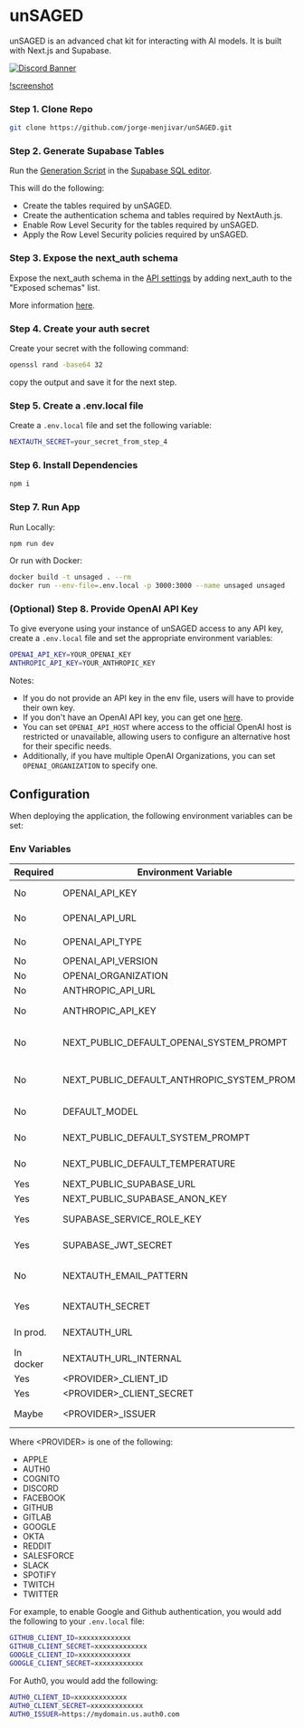 # unSAGED

unSAGED is an advanced chat kit for interacting with AI models. It is built with Next.js and Supabase.

<a href="https://discord.gg/rMH2acSEzq">
  <img src="https://discordapp.com/api/guilds/1124558062171209771/widget.png?style=banner2" alt="Discord Banner"/>
</a>

[!screenshot](./screenshots/main.png)

### Step 1. Clone Repo

```sh
git clone https://github.com/jorge-menjivar/unSAGED.git
```

### Step 2. Generate Supabase Tables

Run the [Generation Script](./GenerationScript.sql) in the [Supabase SQL editor](https://app.supabase.com/project/_/sql).

This will do the following:

- Create the tables required by unSAGED.
- Create the authentication schema and tables required by NextAuth.js.
- Enable Row Level Security for the tables required by unSAGED.
- Apply the Row Level Security policies required by unSAGED.

### Step 3. Expose the next_auth schema

Expose the next_auth schema in the [API settings](https://app.supabase.com/project/*/settings/api) by adding next_auth to the "Exposed schemas" list.

More information [here](https://authjs.dev/reference/adapter/supabase#expose-the-nextauth-schema-in-supabase).

### Step 4. Create your auth secret

Create your secret with the following command:

```sh
openssl rand -base64 32
```

copy the output and save it for the next step.

### Step 5. Create a .env.local file

Create a `.env.local` file and set the following variable:

```sh
NEXTAUTH_SECRET=your_secret_from_step_4
```

### Step 6. Install Dependencies

```sh
npm i
```

### Step 7. Run App

Run Locally:

```sh
npm run dev
```

Or run with Docker:

```sh
docker build -t unsaged . --rm
docker run --env-file=.env.local -p 3000:3000 --name unsaged unsaged
```

### (Optional) Step 8. Provide OpenAI API Key

To give everyone using your instance of unSAGED access to any API key, create a `.env.local` file and set the appropriate environment variables:

```sh
OPENAI_API_KEY=YOUR_OPENAI_KEY
ANTHROPIC_API_KEY=YOUR_ANTHROPIC_KEY

```

Notes:

- If you do not provide an API key in the env file, users will have to provide their own key.
- If you don't have an OpenAI API key, you can get one [here](https://platform.openai.com/account/api-keys).
- You can set `OPENAI_API_HOST` where access to the official OpenAI host is restricted or unavailable, allowing users to configure an alternative host for their specific needs.
- Additionally, if you have multiple OpenAI Organizations, you can set `OPENAI_ORGANIZATION` to specify one.

## Configuration

When deploying the application, the following environment variables can be set:

### Env Variables

| Required  | Environment Variable                        | Default value                                       | Description                                                                                                   |
| --------- | ------------------------------------------- | --------------------------------------------------- | ------------------------------------------------------------------------------------------------------------- |
| No        | OPENAI_API_KEY                              |                                                     | The default API key used for authenticating with OpenAI                                                       |
| No        | OPENAI_API_URL                              | `https://api.openai.com/v1`                         | The base url, for Azure use `https://<endpoint>.openai.azure.com`                                             |
| No        | OPENAI_API_TYPE                             | `openai`                                            | The API type, options are `openai` or `azure`                                                                 |
| No        | OPENAI_API_VERSION                          | `2023-03-15-preview`                                | Only applicable for Azure OpenAI                                                                              |
| No        | OPENAI_ORGANIZATION                         |                                                     | Your OpenAI organization ID                                                                                   |
| No        | ANTHROPIC_API_URL                           | `https://api.anthropic.com/v1`                      | The base url for the Anthropic API                                                                            |
| No        | ANTHROPIC_API_KEY                           |                                                     | The default API key used for authenticating with Anthropic                                                    |
| No        | NEXT_PUBLIC_DEFAULT_OPENAI_SYSTEM_PROMPT    |                                                     | The default system prompt to use on new conversations for OpenAI models.                                      |
| No        | NEXT_PUBLIC_DEFAULT_ANTHROPIC_SYSTEM_PROMPT |                                                     | The default system prompt to use on new conversations for Anthropic models.                                   |
| No        | DEFAULT_MODEL                               | `gpt-3.5-turbo` _(OpenAI)_ `gpt-35-turbo` _(Azure)_ | The default model to use on new conversations                                                                 |
| No        | NEXT_PUBLIC_DEFAULT_SYSTEM_PROMPT           | [see here](./utils/app/const.ts)                    | The default system prompt to use on new conversations                                                         |
| No        | NEXT_PUBLIC_DEFAULT_TEMPERATURE             | 1                                                   | The default temperature to use on new conversations                                                           |
| Yes       | NEXT_PUBLIC_SUPABASE_URL                    |                                                     | The project URL.                                                                                              |
| Yes       | NEXT_PUBLIC_SUPABASE_ANON_KEY               |                                                     | The supabase project anon key.                                                                                |
| Yes       | SUPABASE_SERVICE_ROLE_KEY                   |                                                     | The supabase project service role key.                                                                        |
| Yes       | SUPABASE_JWT_SECRET                         |                                                     | **Warning!** Generating a new JWT Secret will invalidate all tokens above.                                    |
| No        | NEXTAUTH_EMAIL_PATTERN                      |                                                     | The email regex pattern granted access to unSAGED. For example `.+@mydomain.com`                              |
| Yes       | NEXTAUTH_SECRET                             |                                                     | NextAuth Settings. See [Documentation](https://next-auth.js.org/configuration/options#nextauth_secret)        |
| In prod.  | NEXTAUTH_URL                                | `http://localhost:3000`                             | NextAuth Settings. See [Documentation](https://next-auth.js.org/configuration/options#nextauth_url)           |
| In docker | NEXTAUTH_URL_INTERNAL                       |                                                     | NextAuth Settings. See [Documentation](https://next-auth.js.org/configuration/options#nextauth_url_internal). |
| Yes       | \<PROVIDER\>\_CLIENT_ID                     |                                                     | Provider OAuth Client ID                                                                                      |
| Yes       | \<PROVIDER\>\_CLIENT_SECRET                 |                                                     | Provider OAuth Client Secret                                                                                  |
| Maybe     | \<PROVIDER\>\_ISSUER                        |                                                     | Provider Issuer URL (Only some providers need this)                                                           |

Where \<PROVIDER\> is one of the following:

- APPLE
- AUTH0
- COGNITO
- DISCORD
- FACEBOOK
- GITHUB
- GITLAB
- GOOGLE
- OKTA
- REDDIT
- SALESFORCE
- SLACK
- SPOTIFY
- TWITCH
- TWITTER

For example, to enable Google and Github authentication, you would add the following to your `.env.local` file:

```sh
GITHUB_CLIENT_ID=xxxxxxxxxxxxx
GITHUB_CLIENT_SECRET=xxxxxxxxxxxxx
GOOGLE_CLIENT_ID=xxxxxxxxxxxxx
GOOGLE_CLIENT_SECRET=xxxxxxxxxxxx
```

For Auth0, you would add the following:

```sh
AUTH0_CLIENT_ID=xxxxxxxxxxxxx
AUTH0_CLIENT_SECRET=xxxxxxxxxxxxx
AUTH0_ISSUER=https://mydomain.us.auth0.com
```
